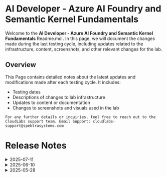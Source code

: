 # AI Developer -  Azure AI Foundry and Semantic Kernel Fundamentals

Welcome to the **AI Developer -  Azure AI Foundry and Semantic Kernel Fundamentals** Readme.md . In this page, we will document the changes made during the last testing cycle, including updates related to the infrastructure, content, screenshots, and other relevant changes for the lab.

## Overview

This Page contains detailed notes about the latest updates and modifications made after each testing cycle. It includes:

- Testing dates
- Descriptions of changes to lab infrastructure
- Updates to content or documentation
- Changes to screenshots and visuals used in the lab

`For any further details or inquiries, feel free to reach out to the CloudLabs support team. Email Support: cloudlabs-support@spektrasystems.com`

# Release Notes

<details>
  <summary>2025-07-11</summary>

### Release Date: 2025-07-11

- **Change**: The lab is all set and up to date. All implementations, including those in both C# and Python, are in place and working as expected.

- **Testing Date**: 2025-07-11

## Infrastructure Changes

NA

## Content Changes

NA

## Screenshot Updates

NA

## Validation

NA

## Testing Notes

- **Test Validation Summary**: Validated that the lab validations are working fine.


---
</details>


<details>
  <summary>2025-06-10</summary>

### Release Date: 2025-06-10

- **Change**: Exercise 4 was refined to ensure greater accuracy and precision. Updates were also made to the weather plugin and C# code in **Exercise 3 Task 4** to align with the latest implementation.
  
- **Testing Date**: 2025-05-10

## Infrastructure Changes

NA

## Content Changes

Updated the C# weather plugin code in Exercise 3 Task 4.
  

## Screenshot Updates

NA

## Validation

NA

## Testing Notes

- **Test Validation Summary**: Validated the lab guide steps, included the latest approach to perform tasks, updated the content to reflect the latest UI changes.


---
</details>







<details>
  <summary>2025-05-28</summary>

### Release Date: 2025-05-28

- **Change**: This is a newly onboarded lab. However, due to recent updates in Azure AI Foundry, we have revised some of the content and are now using an updated approach to perform certain tasks.

  
- **Testing Date**: 2025-05-26

## Infrastructure Changes

### Exercise 01
  
  - Due to recent updates in the Azure AI Foundry portal, the previous setup method was no longer compatible with the lab flow and has been removed.

  - As an alternative, we now use the Azure portal to deploy the AI Foundry Hub, from which the AI Foundry environment is launched.

  - A new task (Task 2) has been added to Exercise 1 to create an AI Search resource via the Azure portal, as it is no longer provisioned by default through the AI Hub.

## Content Changes

  - Have added new content in Exercise 1 to Set up Azure AI Foundry through the Azure portal and to create a AI Search.
  - Found UI updated in **Exercise 5 Task 1 and Exercise 6 Task 1**, updated according to the recent changes.
  

## Screenshot Updates

- **Change**: Found multiple UI updates in Azue AI Foundry, have updated all the screenshots.

## Validation

Removed the validation that was related to previous content in Exercise 1 and have added new validation that supports the present content.

## Testing Notes

- **Test Validation Summary**: Validated the lab guide steps, included the latest approach to perform tasks, updated the content to reflect the latest UI changes, and added a new task based on updated requirements.


---
</details>
